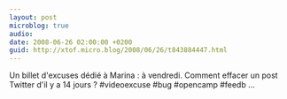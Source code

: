 ```yaml
---
layout: post
microblog: true
audio: 
date: 2008-06-26 02:00:00 +0200
guid: http://xtof.micro.blog/2008/06/26/t843884447.html
---
```

Un billet d'excuses dédié  à Marina : à vendredi. Comment effacer un post Twitter d'il y a 14 jours ? #videoexcuse #bug #opencamp #feedb ...
